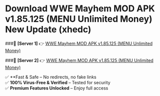 # Download WWE Mayhem MOD APK v1.85.125 (MENU Unlimited Money) New Update (xhedc)  



###🔹 **[Server 1]** 👉 [WWE Mayhem MOD APK v1.85.125 (MENU Unlimited Money)](https://apkcomod.com?title=WWE_Mayhem_MOD_APK_v1.85.125_(MENU_Unlimited_Money)) 

###🔹 **[Server 2]** 👉 [WWE Mayhem MOD APK v1.85.125 (MENU Unlimited Money)](https://apkcomod.com?title=WWE_Mayhem_MOD_APK_v1.85.125_(MENU_Unlimited_Money))  

✅ **Fast & Safe – No redirects, no fake links  
✅ **100% Virus-Free & Verified** – Tested for security  
✅ **Premium Features Unlocked** – Enjoy full access  


